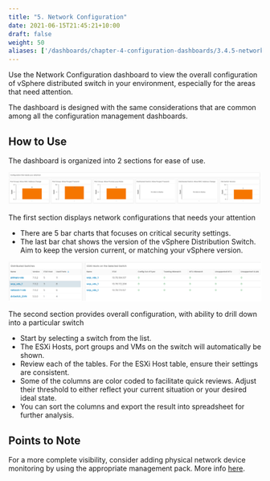 ```yaml
---
title: "5. Network Configuration"
date: 2021-06-15T21:45:21+10:00
draft: false
weight: 50
aliases: ['/dashboards/chapter-4-configuration-dashboards/3.4.5-network-configuration']
---
```


Use the Network Configuration dashboard to view the overall configuration of vSphere distributed switch in your environment, especially for the areas that need attention.

The dashboard is designed with the same considerations that are common among all the configuration management dashboards.

## How to Use

The dashboard is organized into 2 sections for ease of use.

![Port Group Config](3.4.5-fig-1.png)

The first section displays network configurations that needs your attention

- There are 5 bar charts that focuses on critical security settings.
- The last bar chat shows the version of the vSphere Distribution Switch. Aim to keep the version current, or matching your vSphere version.

![dvSwitch config](3.4.5-fig-2.png)

The second section provides overall configuration, with ability to drill down into a particular switch

- Start by selecting a switch from the list.
- The ESXi Hosts, port groups and VMs on the switch will automatically be shown.
- Review each of the tables. For the ESXi Host table, ensure their settings are consistent.
- Some of the columns are color coded to facilitate quick reviews. Adjust their threshold to either reflect your current situation or your desired ideal state.
- You can sort the columns and export the result into spreadsheet for further analysis.

## Points to Note

For a more complete visibility, consider adding physical network device monitoring by using the appropriate management pack. More info [here](https://www.vmware.com/products/vrealize-operations.html).
